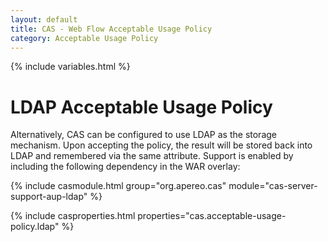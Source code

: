 ```yaml
---
layout: default
title: CAS - Web Flow Acceptable Usage Policy
category: Acceptable Usage Policy
---
```


{% include variables.html %}

# LDAP Acceptable Usage Policy

Alternatively, CAS can be configured to use LDAP as the storage mechanism. Upon
accepting the policy, the result will be stored back into LDAP and remembered
via the same attribute. Support is enabled by including the following dependency in the WAR overlay:

{% include casmodule.html group="org.apereo.cas" module="cas-server-support-aup-ldap" %}

{% include casproperties.html properties="cas.acceptable-usage-policy.ldap" %}
